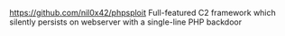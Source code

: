 https://github.com/nil0x42/phpsploit
Full-featured C2 framework which silently persists on webserver with a single-line PHP backdoor